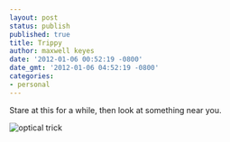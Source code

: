 ```yaml
---
layout: post
status: publish
published: true
title: Trippy
author: maxwell keyes
date: '2012-01-06 00:52:19 -0800'
date_gmt: '2012-01-06 04:52:19 -0800'
categories:
- personal
---
```


Stare at this for a while, then look at something near you.

![optical trick](http://redconfetti-assets.s3-us-west-2.amazonaws.com/images/posts/what-the-52.gif "optical trick")

